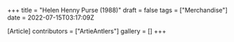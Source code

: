 +++
title = "Helen Henny Purse (1988)"
draft = false
tags = ["Merchandise"]
date = 2022-07-15T03:17:09Z

[Article]
contributors = ["ArtieAntlers"]
gallery = []
+++
